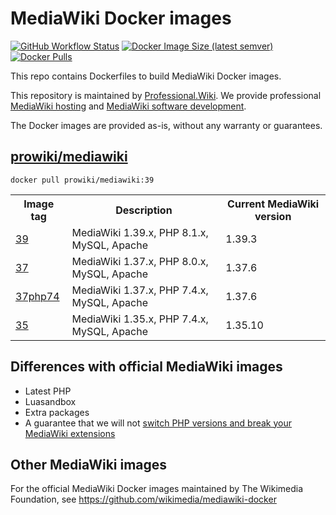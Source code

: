 # MediaWiki Docker images

[![GitHub Workflow Status](https://img.shields.io/github/actions/workflow/status/ProfessionalWiki/mw-docker/build.yml?branch=master)](https://github.com/ProfessionalWiki/mw-docker/actions?query=workflow%3A"Docker+Build")
[![Docker Image Size (latest semver)](https://img.shields.io/docker/image-size/prowiki/mediawiki)](https://hub.docker.com/r/prowiki/mediawiki)
[![Docker Pulls](https://img.shields.io/docker/pulls/prowiki/mediawiki)](https://hub.docker.com/r/prowiki/mediawiki)

This repo contains Dockerfiles to build MediaWiki Docker images.

This repository is maintained by [Professional.Wiki](https://professional.wiki/). We provide professional
[MediaWiki hosting](https://www.pro.wiki/)
and [MediaWiki software development](https://professional.wiki/en/mediawiki-development).

The Docker images are provided as-is, without any warranty or guarantees.

## [prowiki/mediawiki](https://hub.docker.com/r/prowiki/mediawiki)

	docker pull prowiki/mediawiki:39

<table>
	<tr>
		<th>Image tag</th>
		<th>Description</th>
		<th>Current MediaWiki version</th>
	</tr>
	<tr>
		<td><a href="https://hub.docker.com/repository/docker/prowiki/mediawiki/tags?page=1&name=39">39</a></td>
		<td>MediaWiki 1.39.x, PHP 8.1.x, MySQL, Apache</td>
		<td>1.39.3</td>
	</tr>
	<tr>
		<td><a href="https://hub.docker.com/repository/docker/prowiki/mediawiki/tags?page=1&name=37">37</a></td>
		<td>MediaWiki 1.37.x, PHP 8.0.x, MySQL, Apache</td>
		<td>1.37.6</td>
	</tr>
	<tr>
		<td><a href="https://hub.docker.com/repository/docker/prowiki/mediawiki/tags?page=1&name=37php74">37php74</a></td>
		<td>MediaWiki 1.37.x, PHP 7.4.x, MySQL, Apache</td>
		<td>1.37.6</td>
	</tr>
	<tr>
		<td><a href="https://hub.docker.com/repository/docker/prowiki/mediawiki/tags?page=1&name=35">35</a></td>
		<td>MediaWiki 1.35.x, PHP 7.4.x, MySQL, Apache</td>
		<td>1.35.10</td>
	</tr>
</table>

## Differences with official MediaWiki images

* Latest PHP
* Luasandbox
* Extra packages
* A guarantee that we will not [switch PHP versions and break your MediaWiki extensions](https://github.com/wikimedia/mediawiki-docker/pull/117)

## Other MediaWiki images

For the official MediaWiki Docker images maintained by The Wikimedia Foundation, see https://github.com/wikimedia/mediawiki-docker
